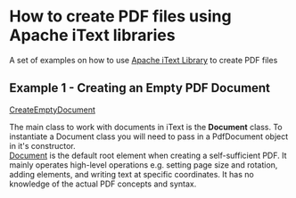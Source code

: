 # How to create PDF files using Apache iText libraries

A set of examples on how to use [Apache iText Library](https://itextpdf.com/en) to create PDF files

## Example 1 - Creating an Empty PDF Document

[CreateEmptyDocument](https://github.com/dinu-merca/sample-pdf-itext/blob/main/src/com/dm/pdf/CreateEmptyDocument.java)

The main class to work with documents in iText is the **Document** class. To instantiate a Document class you will need to pass
in a PdfDocument object in it's constructor.  
[Document](https://api.itextpdf.com/iText7/java/7.0.2/com/itextpdf/layout/Document.html) is the default root element when
creating a self-sufficient PDF. It mainly operates high-level operations e.g. setting page size and rotation, adding elements,
and writing text at specific coordinates. It has no knowledge of the actual PDF concepts and syntax.


